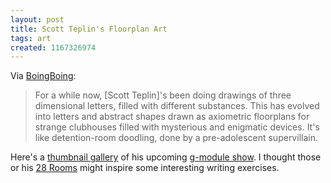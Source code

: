 ```yaml
---
layout: post
title: Scott Teplin's Floorplan Art
tags: art
created: 1167326974
---
```

Via [BoingBoing](http://www.boingboing.net/2006/12/27/scott_teplins_floorp.html):

> For a while now, [Scott Teplin]'s been doing drawings of three dimensional letters, filled with different substances. This has evolved into letters and abstract shapes drawn as axiometric floorplans for strange clubhouses filled with mysterious and enigmatic devices. It's like detention-room doodling, done by a pre-adolescent supervillain.

Here's a [thumbnail gallery](http://www.teplin.com/HEAVY_WATER/thumbnails.html) of his upcoming [g-module show](http://www.g-module.com/PGS/exhibition_full.htm).  I thought those or his [28 Rooms](http://www.teplin.com/28rooms/index.html) might inspire some interesting writing exercises.<!--break-->
